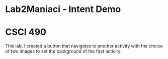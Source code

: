 # Lab2Maniaci - Intent Demo
# CSCI 490 

This lab, I created a button that navigates to another activity with the choice of two images to set the background of the first activity.
